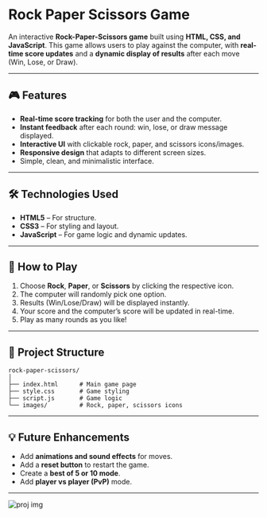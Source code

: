 
# Rock Paper Scissors Game

An interactive **Rock-Paper-Scissors game** built using **HTML, CSS, and JavaScript**.
This game allows users to play against the computer, with **real-time score updates** and a **dynamic display of results** after each move (Win, Lose, or Draw).

---

## 🎮 Features

* **Real-time score tracking** for both the user and the computer.
* **Instant feedback** after each round: win, lose, or draw message displayed.
* **Interactive UI** with clickable rock, paper, and scissors icons/images.
* **Responsive design** that adapts to different screen sizes.
* Simple, clean, and minimalistic interface.

---

## 🛠️ Technologies Used

* **HTML5** – For structure.
* **CSS3** – For styling and layout.
* **JavaScript** – For game logic and dynamic updates.

---

## 🚀 How to Play

1. Choose **Rock**, **Paper**, or **Scissors** by clicking the respective icon.
2. The computer will randomly pick one option.
3. Results (Win/Lose/Draw) will be displayed instantly.
4. Your score and the computer’s score will be updated in real-time.
5. Play as many rounds as you like!

---

## 📂 Project Structure

```
rock-paper-scissors/
│
├── index.html      # Main game page
├── style.css       # Game styling
├── script.js       # Game logic
└── images/         # Rock, paper, scissors icons
```

---

## 💡 Future Enhancements

* Add **animations and sound effects** for moves.
* Add a **reset button** to restart the game.
* Create a **best of 5 or 10 mode**.
* Add **player vs player (PvP)** mode.

---
![proj img](https://github.com/user-attachments/assets/0ae54bd7-c2fc-439f-b6c6-897031e7e49e)

